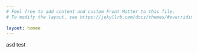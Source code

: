 ```yaml
---
# Feel free to add content and custom Front Matter to this file.
# To modify the layout, see https://jekyllrb.com/docs/themes/#overriding-theme-defaults
 
layout: homee
---
```


asd test
